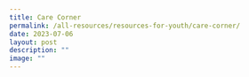 ```yaml
---
title: Care Corner
permalink: /all-resources/resources-for-youth/care-corner/
date: 2023-07-06
layout: post
description: ""
image: ""
---
```

